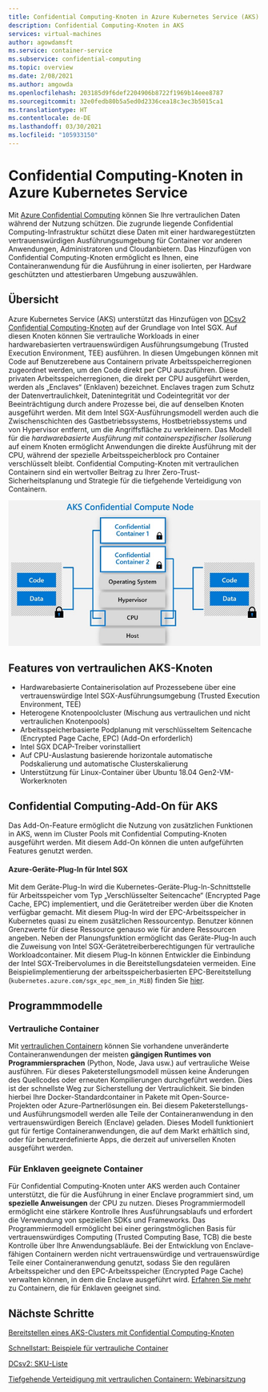 ```yaml
---
title: Confidential Computing-Knoten in Azure Kubernetes Service (AKS)
description: Confidential Computing-Knoten in AKS
services: virtual-machines
author: agowdamsft
ms.service: container-service
ms.subservice: confidential-computing
ms.topic: overview
ms.date: 2/08/2021
ms.author: amgowda
ms.openlocfilehash: 203185d9f6def2204906b8722f1969b14eee8787
ms.sourcegitcommit: 32e0fedb80b5a5ed0d2336cea18c3ec3b5015ca1
ms.translationtype: HT
ms.contentlocale: de-DE
ms.lasthandoff: 03/30/2021
ms.locfileid: "105933150"
---
```

# <a name="confidential-computing-nodes-on-azure-kubernetes-service"></a>Confidential Computing-Knoten in Azure Kubernetes Service

Mit [Azure Confidential Computing](overview.md) können Sie Ihre vertraulichen Daten während der Nutzung schützen. Die zugrunde liegende Confidential Computing-Infrastruktur schützt diese Daten mit einer hardwaregestützten vertrauenswürdigen Ausführungsumgebung für Container vor anderen Anwendungen, Administratoren und Cloudanbietern. Das Hinzufügen von Confidential Computing-Knoten ermöglicht es Ihnen, eine Containeranwendung für die Ausführung in einer isolierten, per Hardware geschützten und attestierbaren Umgebung auszuwählen.

## <a name="overview"></a>Übersicht

Azure Kubernetes Service (AKS) unterstützt das Hinzufügen von [DCsv2 Confidential Computing-Knoten](confidential-computing-enclaves.md) auf der Grundlage von Intel SGX. Auf diesen Knoten können Sie vertrauliche Workloads in einer hardwarebasierten vertrauenswürdigen Ausführungsumgebung (Trusted Execution Environment, TEE) ausführen. In diesen Umgebungen können mit Code auf Benutzerebene aus Containern private Arbeitsspeicherregionen zugeordnet werden, um den Code direkt per CPU auszuführen. Diese privaten Arbeitsspeicherregionen, die direkt per CPU ausgeführt werden, werden als „Enclaves“ (Enklaven) bezeichnet. Enclaves tragen zum Schutz der Datenvertraulichkeit, Datenintegrität und Codeintegrität vor der Beeinträchtigung durch andere Prozesse bei, die auf denselben Knoten ausgeführt werden. Mit dem Intel SGX-Ausführungsmodell werden auch die Zwischenschichten des Gastbetriebssystems, Hostbetriebssystems und von Hypervisor entfernt, um die Angriffsfläche zu verkleinern. Das Modell für die *hardwarebasierte Ausführung mit containerspezifischer Isolierung* auf einem Knoten ermöglicht Anwendungen die direkte Ausführung mit der CPU, während der spezielle Arbeitsspeicherblock pro Container verschlüsselt bleibt. Confidential Computing-Knoten mit vertraulichen Containern sind ein wertvoller Beitrag zu Ihrer Zero-Trust-Sicherheitsplanung und Strategie für die tiefgehende Verteidigung von Containern.

![Übersicht über SGX-Knoten](./media/confidential-nodes-aks-overview/sgxaksnode.jpg)

## <a name="aks-confidential-nodes-features"></a>Features von vertraulichen AKS-Knoten

- Hardwarebasierte Containerisolation auf Prozessebene über eine vertrauenswürdige Intel SGX-Ausführungsumgebung (Trusted Execution Environment, TEE) 
- Heterogene Knotenpoolcluster (Mischung aus vertraulichen und nicht vertraulichen Knotenpools)
- Arbeitsspeicherbasierte Podplanung mit verschlüsseltem Seitencache (Encrypted Page Cache, EPC) (Add-On erforderlich)
- Intel SGX DCAP-Treiber vorinstalliert
- Auf CPU-Auslastung basierende horizontale automatische Podskalierung und automatische Clusterskalierung
- Unterstützung für Linux-Container über Ubuntu 18.04 Gen2-VM-Workerknoten

## <a name="confidential-computing-add-on-for-aks"></a>Confidential Computing-Add-On für AKS
Das Add-On-Feature ermöglicht die Nutzung von zusätzlichen Funktionen in AKS, wenn im Cluster Pools mit Confidential Computing-Knoten ausgeführt werden. Mit diesem Add-On können die unten aufgeführten Features genutzt werden.

#### <a name="azure-device-plugin-for-intel-sgx"></a>Azure-Geräte-Plug-In für Intel SGX <a id="sgx-plugin"></a>

Mit dem Geräte-Plug-In wird die Kubernetes-Geräte-Plug-In-Schnittstelle für Arbeitsspeicher vom Typ „Verschlüsselter Seitencache“ (Encrypted Page Cache, EPC) implementiert, und die Gerätetreiber werden über die Knoten verfügbar gemacht. Mit diesem Plug-In wird der EPC-Arbeitsspeicher in Kubernetes quasi zu einem zusätzlichen Ressourcentyp. Benutzer können Grenzwerte für diese Ressource genauso wie für andere Ressourcen angeben. Neben der Planungsfunktion ermöglicht das Geräte-Plug-In auch die Zuweisung von Intel SGX-Gerätetreiberberechtigungen für vertrauliche Workloadcontainer. Mit diesem Plug-In können Entwickler die Einbindung der Intel SGX-Treibervolumes in die Bereitstellungsdateien vermeiden. Eine Beispielimplementierung der arbeitsspeicherbasierten EPC-Bereitstellung (`kubernetes.azure.com/sgx_epc_mem_in_MiB`) finden Sie [hier](https://github.com/Azure-Samples/confidential-computing/blob/main/containersamples/helloworld/helm/templates/helloworld.yaml).


## <a name="programming-models"></a>Programmmodelle

### <a name="confidential-containers"></a>Vertrauliche Container

Mit [vertraulichen Containern](confidential-containers.md) können Sie vorhandene unveränderte Containeranwendungen der meisten **gängigen Runtimes von Programmiersprachen** (Python, Node, Java usw.) auf vertrauliche Weise ausführen. Für dieses Paketerstellungsmodell müssen keine Änderungen des Quellcodes oder erneuten Kompilierungen durchgeführt werden. Dies ist der schnellste Weg zur Sicherstellung der Vertraulichkeit. Sie binden hierbei Ihre Docker-Standardcontainer in Pakete mit Open-Source-Projekten oder Azure-Partnerlösungen ein. Bei diesem Paketerstellungs- und Ausführungsmodell werden alle Teile der Containeranwendung in den vertrauenswürdigen Bereich (Enclave) geladen. Dieses Modell funktioniert gut für fertige Containeranwendungen, die auf dem Markt erhältlich sind, oder für benutzerdefinierte Apps, die derzeit auf universellen Knoten ausgeführt werden.

### <a name="enclave-aware-containers"></a>Für Enklaven geeignete Container
Für Confidential Computing-Knoten unter AKS werden auch Container unterstützt, die für die Ausführung in einer Enclave programmiert sind, um **spezielle Anweisungen** der CPU zu nutzen. Dieses Programmiermodell ermöglicht eine stärkere Kontrolle Ihres Ausführungsablaufs und erfordert die Verwendung von speziellen SDKs und Frameworks. Das Programmiermodell ermöglicht bei einer geringstmöglichen Basis für vertrauenswürdiges Computing (Trusted Computing Base, TCB) die beste Kontrolle über Ihre Anwendungsabläufe. Bei der Entwicklung von Enclave-fähigen Containern werden nicht vertrauenswürdige und vertrauenswürdige Teile einer Containeranwendung genutzt, sodass Sie den regulären Arbeitsspeicher und den EPC-Arbeitsspeicher (Encrypted Page Cache) verwalten können, in dem die Enclave ausgeführt wird. [Erfahren Sie mehr](enclave-aware-containers.md) zu Containern, die für Enklaven geeignet sind.

## <a name="next-steps"></a>Nächste Schritte

[Bereitstellen eines AKS-Clusters mit Confidential Computing-Knoten](./confidential-nodes-aks-get-started.md)

[Schnellstart: Beispiele für vertrauliche Container](https://github.com/Azure-Samples/confidential-container-samples)

[DCsv2: SKU-Liste](../virtual-machines/dcv2-series.md)

[Tiefgehende Verteidigung mit vertraulichen Containern: Webinarsitzung](https://www.youtube.com/watch?reload=9&v=FYZxtHI_Or0&feature=youtu.be)

<!-- LINKS - external -->
[Azure Attestation]: ../attestation/index.yml


<!-- LINKS - internal -->
[DC Virtual Machine]: /confidential-computing/virtual-machine-solutions
